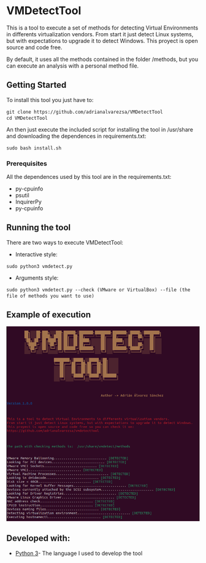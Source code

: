 # VMDetectTool

This is a tool to execute a set of methods for detecting Virtual Environments in differents virtualization vendors. From start it just detect Linux systems, but with expectations to upgrade it to detect Windows. This proyect is open source and code free. 

By default, it uses all the methods contained in the folder /methods, but you can execute an analysis with a personal method file.

## Getting Started

To install this tool you just have to:

```
git clone https://github.com/adrianalvarezsa/VMDetectTool 
cd VMDetectTool
```

An then just execute the included script for installing the tool in /usr/share and downloading the dependences in requirements.txt:

```
sudo bash install.sh
```
### Prerequisites

All the dependences used by this tool are in the requirements.txt: 

* py-cpuinfo
* psutil
* InquirerPy
* py-cpuinfo


## Running the tool

There are two ways to execute VMDetectTool: 

* Interactive style: 
```
sudo python3 vmdetect.py
```
* Arguments style:
```
sudo python3 vmdetect.py --check (VMware or VirtualBox) --file (the file of methods you want to use) 
```

##  Example of execution


![VMware analysis](https://github.com/adrianalvarezsa/VMDetectTool/blob/master/images/test_vmware.PNG)

## Developed with: 

* [Python 3](https://www.python.org/downloads/)- The language I used to develop the tool

